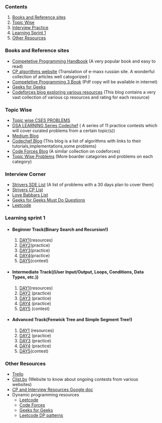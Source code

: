 ### Contents
1. [Books and Reference sites](#Books-and-Reference-sites)
2. [Topic Wise](#Topic-Wise)
3. [Interview Practice](#Interview-Corner)
4. [Learning Sprint 1](#Learning-Sprint-1)
5. [Other Resources](#Other-Links)

### Books and Reference sites
* [Competetive Programming Handbook](https://cses.fi/book/book.pdf)
   (A very popular book and easy to read)
* [CP algorithms website](http://cp-algorithms.com/) (Translation of e-maxx russian site. A wonderful collection of articles well catogorized )
* [Competetive Programming 3 Book](https://cpbook.net/) (Pdf copy will be available in internet)
* [Geeks for Geeks](https://www.geeksforgeeks.org/)
* [Codeforces blog exploring various resources](https://codeforces.com/blog/entry/23054) (This blog contains a very vast collection of various cp resources and rating for each resource)


### Topic Wise
  * [Topic wise CSES PROBLEMS](https://cses.fi/problemset/)
  * [DSA LEARNING Series Codechef](https://www.codechef.com/LEARNDSA) ( A series of 11 practice contests which will cover curated problems from a certain topic(s))
  * [Medium Blog](https://medium.com/@karangujar43/best-resources-for-competitive-programming-algorithms-and-data-structures-730cb038e11b)
  * [Codechef Blog](https://discuss.codechef.com/t/data-structures-and-algorithms/6599) (This blog is a list of algorithms with links to their tutorials,implementations,some problems)
  * [Code Forces Blog](https://codeforces.com/blog/entry/57282) (A similar collection on codeforces)
  * [Topic Wise Problems](https://codeforces.com/blog/entry/55274) (More boarder catagories and problems on each category)

### Interview Corner
* [Strivers SDE List](https://docs.google.com/document/d/1SM92efk8oDl8nyVw8NHPnbGexTS9W-1gmTEYfEurLWQ/edit) (A list of problems with a 30 days plan to cover them)
* [Strivers CP List](https://docs.google.com/document/d/1vShwt8yXYUOgkF53-iYAuJXWR7Yi5VSJrW2xB49o0PM/edit)
* [Love Babbars List](https://drive.google.com/file/d/1FMdN_OCfOI0iAeDlqswCiC2DZzD4nPsb/view)
* [Geeks for Geeks Must Do Questions](https://www.geeksforgeeks.org/must-do-coding-questions-for-companies-like-amazon-microsoft-adobe/?ref=shm)
* [Leetcode](https://leetcode.com/problemset/top-interview-questions/)
### Learning sprint 1
  * #### Beginner Track(Binary Search and Recursion!)
    1. [DAY1](https://docs.google.com/document/d/1R40vEDNqf6VsOJ-ScOYKPEJzZXzTPwUh-_s9KhzsfVM/edit?usp=sharing)(resources)
    2. [DAY2](https://docs.google.com/document/d/1N4dgnwLmfgqHAWl6xEdzNWp6bTM_sDQiHTzxrZ5Ht1s)(practice)
    3. [DAY3](https://docs.google.com/document/d/1Rvf3Et_jr6S64JAXZO2YbJoh53ss2b-eptOrTd2OSIg)(practice)
    4. [DAY4](https://docs.google.com/document/d/1Dp7MEx0AzdZwTzq1hTZhDkiBLJCvJZN6Snc4X6i5rnk)(practice)
    5. [DAY5](https://www.codechef.com/BGNR2020)(contest)
  * #### Intermediate Track((User Input/Output, Loops, Conditions, Data Types, etc.))
    1. [DAY1](https://docs.google.com/document/d/1yiy8939sbFf5GmENTHhr0khpk0PXwRQdyJ1uDr80N1U/edit?usp=sharing)(resources)
    2. [DAY2](https://docs.google.com/document/d/18HevAmjZSX2W0BD1aINi8mcDBMyfKyf9AK_lCjafEm0) (practice)
    3. [DAY3](https://docs.google.com/document/d/1MCXSHMQdQzP2HsOTQSPDIJ8GKW78WogAPKPA8rPUshM ) (practice)
    4. [DAY4](https://docs.google.com/document/d/14TAr08S8LWWBgtAdqWmEc2XPa_neu6BaujjvI49Lhhc ) (practice)
    5. [DAY5](https://www.codechef.com/INTM2020) (contest)
  * #### Advanced Track(Fenwick Tree and Simple Segment Tree!)
    1. [DAY1](https://docs.google.com/document/d/11hX_nJEnbjTs8iglczWnnfWwW7BsoyLPq7ZUxUbrQZo/edit?usp=sharing) (resources)
    2. [DAY2](https://docs.google.com/document/d/1u_IHQxV0UhCyU0zSkLBo5LEqUVudTzyHY8KDTvtOX7w ) (practice)
    3. [DAY3](https://docs.google.com/document/d/1GUFhRVTgQcTUNVqYJaA0i0PoOddCjpILcEfaAELgiB8  ) (practice)
    4. [DAY4](https://docs.google.com/document/d/1nUDvN0j2Ozqihu4aWqOBT5wbzyYlJpB5-moCIxnbBZw ) (practice)
    5. [DAY5](https://www.codechef.com/ADVC2020)(contest)

### Other Resources
   * [Trello](https://trello.com/b/TWSfC3uS/competitive-programming)
   * [Clist.by](https://clist.by/) (Website to know about ongoing contests from various websites)
   * [CP and Interview Resources Google doc](https://docs.google.com/document/d/1haotfY0ZSobMq-ZaIqcN_U181-2z6oeyk0bbI_qzZEg/edit)
   * Dynamic programming resources
        - [Leetcode](https://leetcode.com/discuss/general-discussion/1000929/solved-all-dynamic-programming-dp-problems-in-7-months)
        - [Code Forces]( https://codeforces.com/group/t7UKRkTXSU/blog/entry/6526)
        - [Geeks for Geeks](https://www.geeksforgeeks.org/dynamic-programming/)
        - [Leetcode DP patterns](https://leetcode.com/discuss/general-discussion/458695/dynamic-programming-patterns)
